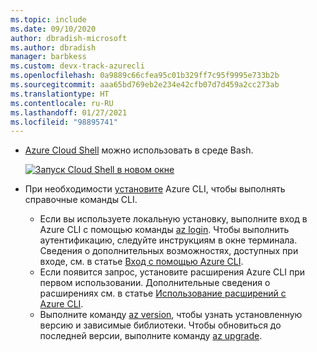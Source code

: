 ```yaml
---
ms.topic: include
ms.date: 09/10/2020
author: dbradish-microsoft
ms.author: dbradish
manager: barbkess
ms.custom: devx-track-azurecli
ms.openlocfilehash: 0a9889c66cfea95c01b329ff7c95f9995e733b2b
ms.sourcegitcommit: aaa65bd769eb2e234e42cfb07d7d459a2cc273ab
ms.translationtype: HT
ms.contentlocale: ru-RU
ms.lasthandoff: 01/27/2021
ms.locfileid: "98895741"
---
```

- [Azure Cloud Shell](../articles/cloud-shell/quickstart.md) можно использовать в среде Bash.

   [![Запуск Cloud Shell в новом окне](media/cloud-shell-try-it/hdi-launch-cloud-shell.png)](https://shell.azure.com)   
- При необходимости [установите](/cli/azure/install-azure-cli) Azure CLI, чтобы выполнять справочные команды CLI.
   - Если вы используете локальную установку, выполните вход в Azure CLI с помощью команды [az login](/cli/azure/reference-index#az_login).  Чтобы выполнить аутентификацию, следуйте инструкциям в окне терминала.  Сведения о дополнительных возможностях, доступных при входе, см. в статье [Вход с помощью Azure CLI](/cli/azure/authenticate-azure-cli).
  - Если появится запрос, установите расширения Azure CLI при первом использовании.  Дополнительные сведения о расширениях см. в статье [Использование расширений с Azure CLI](/cli/azure/azure-cli-extensions-overview).
  - Выполните команду [az version](/cli/azure/reference-index?#az_version), чтобы узнать установленную версию и зависимые библиотеки. Чтобы обновиться до последней версии, выполните команду [az upgrade](/cli/azure/reference-index?#az_upgrade).